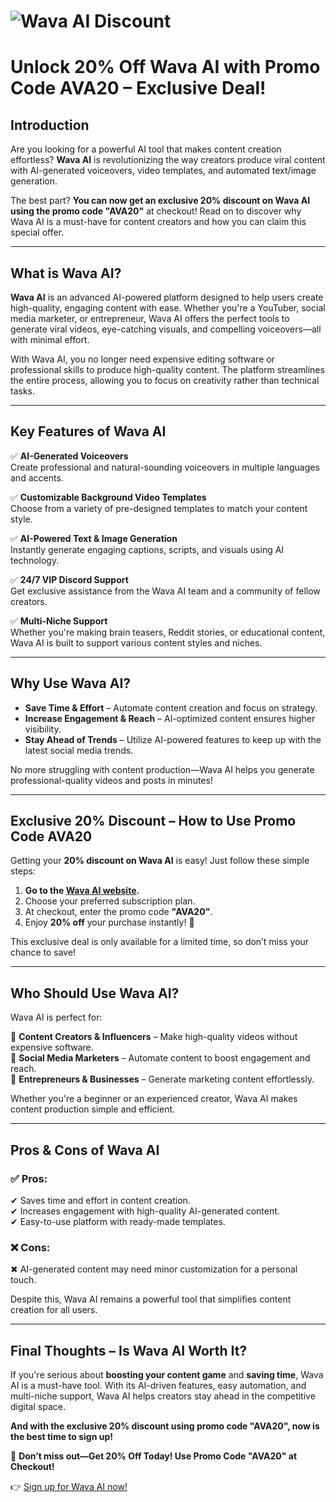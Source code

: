 # ![Wava AI Discount](https://i.imgur.com/wow-ALsayax.jpg)

# **Unlock 20% Off Wava AI with Promo Code AVA20 – Exclusive Deal!**

## **Introduction**  

Are you looking for a powerful AI tool that makes content creation effortless? **Wava AI** is revolutionizing the way creators produce viral content with AI-generated voiceovers, video templates, and automated text/image generation.  

The best part? **You can now get an exclusive 20% discount on Wava AI using the promo code "AVA20"** at checkout! Read on to discover why Wava AI is a must-have for content creators and how you can claim this special offer.  

---

## **What is Wava AI?**  

**Wava AI** is an advanced AI-powered platform designed to help users create high-quality, engaging content with ease. Whether you're a YouTuber, social media marketer, or entrepreneur, Wava AI offers the perfect tools to generate viral videos, eye-catching visuals, and compelling voiceovers—all with minimal effort.  

With Wava AI, you no longer need expensive editing software or professional skills to produce high-quality content. The platform streamlines the entire process, allowing you to focus on creativity rather than technical tasks.  

---

## **Key Features of Wava AI**  

✅ **AI-Generated Voiceovers**  
Create professional and natural-sounding voiceovers in multiple languages and accents.  

✅ **Customizable Background Video Templates**  
Choose from a variety of pre-designed templates to match your content style.  

✅ **AI-Powered Text & Image Generation**  
Instantly generate engaging captions, scripts, and visuals using AI technology.  

✅ **24/7 VIP Discord Support**  
Get exclusive assistance from the Wava AI team and a community of fellow creators.  

✅ **Multi-Niche Support**  
Whether you're making brain teasers, Reddit stories, or educational content, Wava AI is built to support various content styles and niches.  

---

## **Why Use Wava AI?**  

- **Save Time & Effort** – Automate content creation and focus on strategy.  
- **Increase Engagement & Reach** – AI-optimized content ensures higher visibility.  
- **Stay Ahead of Trends** – Utilize AI-powered features to keep up with the latest social media trends.  

No more struggling with content production—Wava AI helps you generate professional-quality videos and posts in minutes!  

---

## **Exclusive 20% Discount – How to Use Promo Code AVA20**  

Getting your **20% discount on Wava AI** is easy! Just follow these simple steps:  

1. **Go to the [Wava AI website](https://www.wava.ai/).**  
2. Choose your preferred subscription plan.  
3. At checkout, enter the promo code **"AVA20"**.  
4. Enjoy **20% off** your purchase instantly! 🎉  

This exclusive deal is only available for a limited time, so don’t miss your chance to save!  

---

## **Who Should Use Wava AI?**  

Wava AI is perfect for:  

🎥 **Content Creators & Influencers** – Make high-quality videos without expensive software.  
📢 **Social Media Marketers** – Automate content to boost engagement and reach.  
🏢 **Entrepreneurs & Businesses** – Generate marketing content effortlessly.  

Whether you're a beginner or an experienced creator, Wava AI makes content production simple and efficient.  

---

## **Pros & Cons of Wava AI**  

### ✅ **Pros:**  
✔ Saves time and effort in content creation.  
✔ Increases engagement with high-quality AI-generated content.  
✔ Easy-to-use platform with ready-made templates.  

### ❌ **Cons:**  
✖ AI-generated content may need minor customization for a personal touch.  

Despite this, Wava AI remains a powerful tool that simplifies content creation for all users.  

---

## **Final Thoughts – Is Wava AI Worth It?**  

If you're serious about **boosting your content game** and **saving time**, Wava AI is a must-have tool. With its AI-driven features, easy automation, and multi-niche support, Wava AI helps creators stay ahead in the competitive digital space.  

**And with the exclusive 20% discount using promo code "AVA20", now is the best time to sign up!**  

🎯 **Don’t miss out—Get 20% Off Today! Use Promo Code "AVA20" at Checkout!**  

👉 [Sign up for Wava AI now!](https://www.wava.ai/)  
